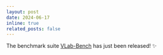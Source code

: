 ```yaml
---
layout: post
date: 2024-06-17
inline: true
related_posts: false
---
```


The benchmark suite [VLab-Bench](https://github.com/poyentung/VLab-Bench) has just been released! :sparkles: